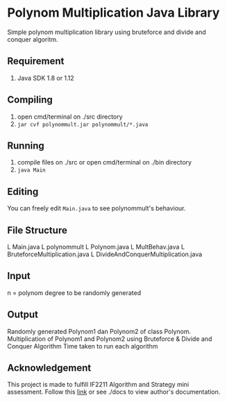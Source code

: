 # Polynom Multiplication Java Library
Simple polynom multiplication library using bruteforce and divide and conquer algoritm.

## Requirement
1. Java SDK 1.8 or 1.12

## Compiling
1. open cmd/terminal on ./src directory
1. `jar cvf polynommult.jar polynommult/*.java`

## Running
1. compile files on ./src or open cmd/terminal on ./bin directory
1. `java Main`

## Editing
You can freely edit `Main.java` to see polynommult's behaviour.

## File Structure
L Main.java
L polynommult
  L Polynom.java
  L MultBehav.java
  L BruteforceMultiplication.java
  L DivideAndConquerMultiplication.java

## Input
n = polynom degree to be randomly generated

## Output
Randomly generated Polynom1 dan Polynom2 of class Polynom.
Multiplication of Polynom1 and Polynom2 using Bruteforce & Divide and Conquer Algorithm
Time taken to run each algorithm

## Acknowledgement
This project is made to fulfill IF2211 Algorithm and Strategy mini assessment.
Follow this [link](https://www.linkedin.com/in/jonathan-yudi-gunawan-80b67a19a/) or see ./docs to view author's documentation.